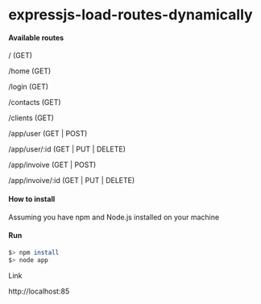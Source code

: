 expressjs-load-routes-dynamically
=================================

#### Available routes

/ (GET)

/home (GET)

/login (GET)

/contacts (GET)

/clients (GET)


/app/user (GET | POST)

/app/user/:id (GET | PUT | DELETE)


/app/invoive (GET | POST)

/app/invoive/:id (GET | PUT | DELETE)


#### How to install

Assuming you have npm and Node.js installed on your  machine

#### Run
```bash
$> npm install
$> node app
```

Link

http://localhost:85

